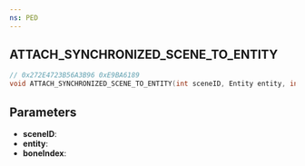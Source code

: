 ```yaml
---
ns: PED
---
```

## ATTACH_SYNCHRONIZED_SCENE_TO_ENTITY

```c
// 0x272E4723B56A3B96 0xE9BA6189
void ATTACH_SYNCHRONIZED_SCENE_TO_ENTITY(int sceneID, Entity entity, int boneIndex);
```


## Parameters
* **sceneID**: 
* **entity**: 
* **boneIndex**: 

